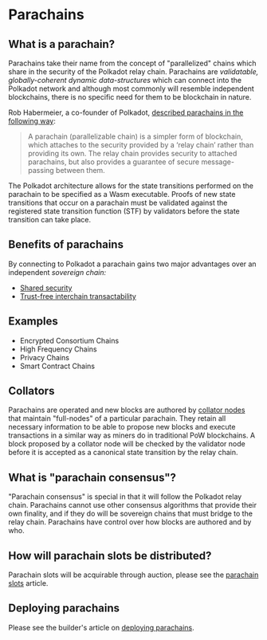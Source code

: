 # Parachains

## What is a parachain?

Parachains take their name from the concept of "parallelized" chains which share in the security of the Polkadot relay chain. Parachains are _validatable, globally-coherent dynamic data-structures_ which can connect into the Polkadot network and although most commonly will resemble independent blockchains, there is no specific need for them to be blockchain in nature.

Rob Habermeier, a co-founder of Polkadot, [described parachains in the following way](https://medium.com/polkadot-network/polkadot-the-parachain-3808040a769a):

> A parachain (parallelizable chain) is a simpler form of blockchain, which attaches to the security provided by a ‘relay chain’ rather than providing its own. The relay chain provides security to attached parachains, but also provides a guarantee of secure message-passing between them.

The Polkadot architecture allows for the state transitions performed on the parachain to be specified as a Wasm executable. Proofs of new state transitions that occur on a parachain must be validated against the registered state transition function (STF) by validators before the state transition can take place.

## Benefits of parachains

By connecting to Polkadot a parachain gains two major advantages over an independent _sovereign chain:_

- [Shared security](./security.md)
- [Trust-free interchain transactability](./interchain.md)

## Examples

- Encrypted Consortium Chains
- High Frequency Chains
- Privacy Chains
- Smart Contract Chains

## Collators

Parachains are operated and new blocks are authored by [collator nodes](../node/collator.md) that maintain "full-nodes" of a particular parachain. They retain all necessary information to be able to propose new blocks and execute transactions in a similar way as miners do in traditional PoW blockchains. A block proposed by a collator node will be checked by the validator node before it is accepted as a canonical state transition by the relay chain.

## What is "parachain consensus"?

"Parachain consensus" is special in that it will follow the Polkadot relay chain. Parachains cannot use other consensus algorithms that provide their own finality, and if they do will be sovereign chains that must bridge to the relay chain. Parachains have control over how blocks are authored and by who.

## How will parachain slots be distributed?

Parachain slots will be acquirable through auction, please see the [parachain slots](./candle.md) article.

## Deploying parachains

Please see the builder's article on [deploying parachains](../build/deploy-parachains.md).
